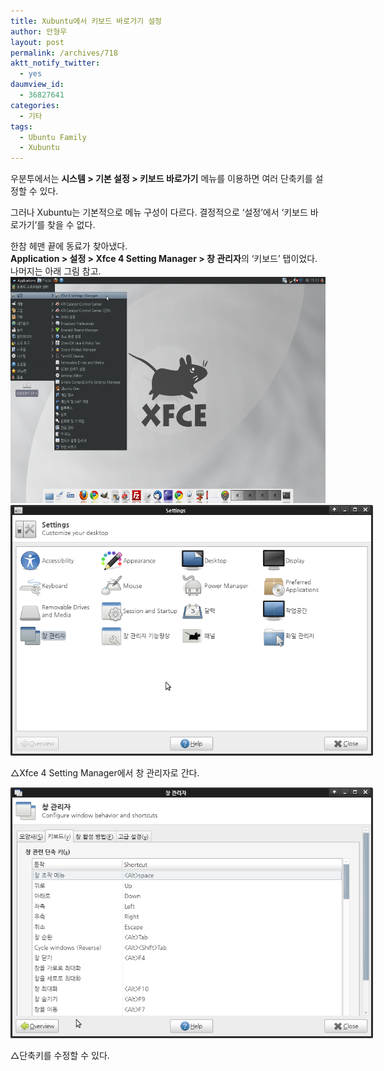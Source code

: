 ```yaml
---
title: Xubuntu에서 키보드 바로가기 설정
author: 안형우
layout: post
permalink: /archives/718
aktt_notify_twitter:
  - yes
daumview_id:
  - 36827641
categories:
  - 기타
tags:
  - Ubuntu Family
  - Xubuntu
---
```

우분투에서는 **시스템 > 기본 설정 > 키보드 바로가기** 메뉴를 이용하면 여러 단축키를 설정할 수 있다. <div>
  그러나 Xubuntu는 기본적으로 메뉴 구성이 다르다. 결정적으로 &#8216;설정&#8217;에서 &#8216;키보드 바로가기&#8217;를 찾을 수 없다.
</div>

<div>
  한참 헤맨 끝에 동료가 찾아냈다.
</div>

<div>
  <b>Application > 설정 > Xfce 4 Setting Manager > 창 관리자</b>의 &#8216;키보드&#8217; 탭이었다.
</div>

<div>
  나머지는 아래 그림 참고.
</div>

<div>
  <img src="/uploads/legacy/old-images/1/cfile29.uf.137E81544D4BC9591894F8.png" class="aligncenter" width="580" height="362" alt="" />
</div>

<div>
  <div style="width: 590px" class="wp-caption aligncenter">
    <img src="/uploads/legacy/old-images/1/cfile28.uf.1961B1504D4BC95820248A.png" width="580" height="401" alt="" /><p class="wp-caption-text">
      △Xfce 4 Setting Manager에서 창 관리자로 간다.
    </p>
  </div>
  
  <div style="width: 590px" class="wp-caption aligncenter">
    <img src="/uploads/legacy/old-images/1/cfile23.uf.1769354D4D4BC9580FFC21.png" width="580" height="401" alt="" /><p class="wp-caption-text">
      △단축키를 수정할 수 있다.
    </p>
  </div>
</div>

<div>
</div>